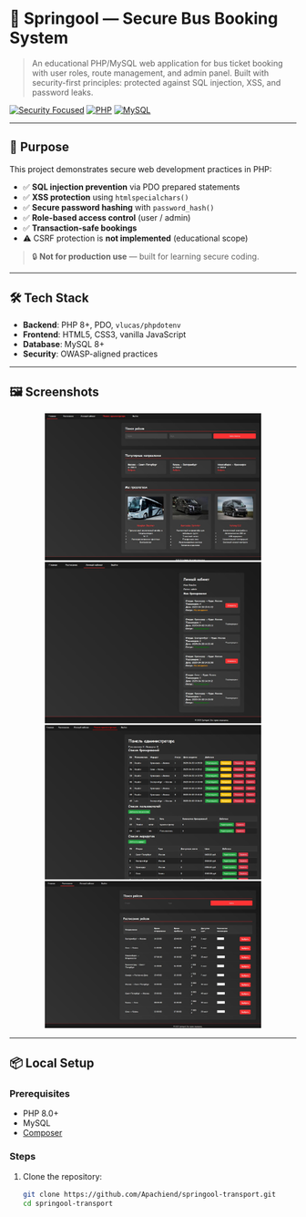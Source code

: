 # 🚌 Springool — Secure Bus Booking System

> An educational PHP/MySQL web application for bus ticket booking with user roles, route management, and admin panel. Built with security-first principles: protected against SQL injection, XSS, and password leaks.

[![Security Focused](https://img.shields.io/badge/Security-Focused-red?style=flat&logo=lock)](https://owasp.org)
[![PHP](https://img.shields.io/badge/PHP-8.x+-8892BF?style=flat&logo=php)](https://www.php.net/)
[![MySQL](https://img.shields.io/badge/MySQL-8.x+-4479A1?style=flat&logo=mysql)](https://www.mysql.com/)

---

## 🎯 Purpose
This project demonstrates secure web development practices in PHP:
- ✅ **SQL injection prevention** via PDO prepared statements  
- ✅ **XSS protection** using `htmlspecialchars()`  
- ✅ **Secure password hashing** with `password_hash()`  
- ✅ **Role-based access control** (user / admin)  
- ✅ **Transaction-safe bookings**  
- ⚠️ CSRF protection is **not implemented** (educational scope)

> 🔒 **Not for production use** — built for learning secure coding.

---

## 🛠️ Tech Stack
- **Backend**: PHP 8+, PDO, `vlucas/phpdotenv`
- **Frontend**: HTML5, CSS3, vanilla JavaScript
- **Database**: MySQL 8+
- **Security**: OWASP-aligned practices

---

## 🖼️ Screenshots
<div align="center">
  <img src="screenshots/home.png" alt="Home Page" width="380"/>
  <img src="screenshots/account.png" alt="User Dashboard" width="380"/>
  <img src="screenshots/admin.png" alt="Admin Panel" width="380"/>
  <img src="screenshots/routes.png" alt="Routes & Schedule" width="380"/>
</div>

---

## 📦 Local Setup

### Prerequisites
- PHP 8.0+
- MySQL
- [Composer](https://getcomposer.org/)

### Steps
1. Clone the repository:
   ```bash
   git clone https://github.com/Apachiend/springool-transport.git
   cd springool-transport